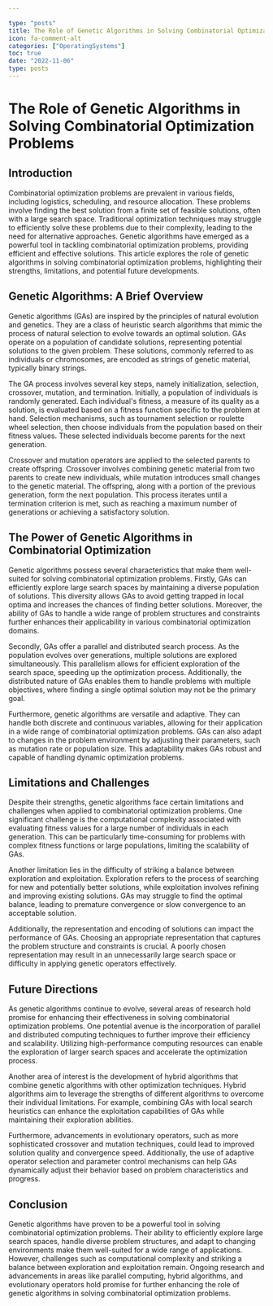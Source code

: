 ```yaml
---

type: "posts"
title: The Role of Genetic Algorithms in Solving Combinatorial Optimization Problems
icon: fa-comment-alt
categories: ["OperatingSystems"]
toc: true
date: "2022-11-06"
type: posts
---
```





# The Role of Genetic Algorithms in Solving Combinatorial Optimization Problems

## Introduction

Combinatorial optimization problems are prevalent in various fields, including logistics, scheduling, and resource allocation. These problems involve finding the best solution from a finite set of feasible solutions, often with a large search space. Traditional optimization techniques may struggle to efficiently solve these problems due to their complexity, leading to the need for alternative approaches. Genetic algorithms have emerged as a powerful tool in tackling combinatorial optimization problems, providing efficient and effective solutions. This article explores the role of genetic algorithms in solving combinatorial optimization problems, highlighting their strengths, limitations, and potential future developments.

## Genetic Algorithms: A Brief Overview

Genetic algorithms (GAs) are inspired by the principles of natural evolution and genetics. They are a class of heuristic search algorithms that mimic the process of natural selection to evolve towards an optimal solution. GAs operate on a population of candidate solutions, representing potential solutions to the given problem. These solutions, commonly referred to as individuals or chromosomes, are encoded as strings of genetic material, typically binary strings.

The GA process involves several key steps, namely initialization, selection, crossover, mutation, and termination. Initially, a population of individuals is randomly generated. Each individual's fitness, a measure of its quality as a solution, is evaluated based on a fitness function specific to the problem at hand. Selection mechanisms, such as tournament selection or roulette wheel selection, then choose individuals from the population based on their fitness values. These selected individuals become parents for the next generation.

Crossover and mutation operators are applied to the selected parents to create offspring. Crossover involves combining genetic material from two parents to create new individuals, while mutation introduces small changes to the genetic material. The offspring, along with a portion of the previous generation, form the next population. This process iterates until a termination criterion is met, such as reaching a maximum number of generations or achieving a satisfactory solution.

## The Power of Genetic Algorithms in Combinatorial Optimization

Genetic algorithms possess several characteristics that make them well-suited for solving combinatorial optimization problems. Firstly, GAs can efficiently explore large search spaces by maintaining a diverse population of solutions. This diversity allows GAs to avoid getting trapped in local optima and increases the chances of finding better solutions. Moreover, the ability of GAs to handle a wide range of problem structures and constraints further enhances their applicability in various combinatorial optimization domains.

Secondly, GAs offer a parallel and distributed search process. As the population evolves over generations, multiple solutions are explored simultaneously. This parallelism allows for efficient exploration of the search space, speeding up the optimization process. Additionally, the distributed nature of GAs enables them to handle problems with multiple objectives, where finding a single optimal solution may not be the primary goal.

Furthermore, genetic algorithms are versatile and adaptive. They can handle both discrete and continuous variables, allowing for their application in a wide range of combinatorial optimization problems. GAs can also adapt to changes in the problem environment by adjusting their parameters, such as mutation rate or population size. This adaptability makes GAs robust and capable of handling dynamic optimization problems.

## Limitations and Challenges

Despite their strengths, genetic algorithms face certain limitations and challenges when applied to combinatorial optimization problems. One significant challenge is the computational complexity associated with evaluating fitness values for a large number of individuals in each generation. This can be particularly time-consuming for problems with complex fitness functions or large populations, limiting the scalability of GAs.

Another limitation lies in the difficulty of striking a balance between exploration and exploitation. Exploration refers to the process of searching for new and potentially better solutions, while exploitation involves refining and improving existing solutions. GAs may struggle to find the optimal balance, leading to premature convergence or slow convergence to an acceptable solution.

Additionally, the representation and encoding of solutions can impact the performance of GAs. Choosing an appropriate representation that captures the problem structure and constraints is crucial. A poorly chosen representation may result in an unnecessarily large search space or difficulty in applying genetic operators effectively.

## Future Directions

As genetic algorithms continue to evolve, several areas of research hold promise for enhancing their effectiveness in solving combinatorial optimization problems. One potential avenue is the incorporation of parallel and distributed computing techniques to further improve their efficiency and scalability. Utilizing high-performance computing resources can enable the exploration of larger search spaces and accelerate the optimization process.

Another area of interest is the development of hybrid algorithms that combine genetic algorithms with other optimization techniques. Hybrid algorithms aim to leverage the strengths of different algorithms to overcome their individual limitations. For example, combining GAs with local search heuristics can enhance the exploitation capabilities of GAs while maintaining their exploration abilities.

Furthermore, advancements in evolutionary operators, such as more sophisticated crossover and mutation techniques, could lead to improved solution quality and convergence speed. Additionally, the use of adaptive operator selection and parameter control mechanisms can help GAs dynamically adjust their behavior based on problem characteristics and progress.

## Conclusion

Genetic algorithms have proven to be a powerful tool in solving combinatorial optimization problems. Their ability to efficiently explore large search spaces, handle diverse problem structures, and adapt to changing environments make them well-suited for a wide range of applications. However, challenges such as computational complexity and striking a balance between exploration and exploitation remain. Ongoing research and advancements in areas like parallel computing, hybrid algorithms, and evolutionary operators hold promise for further enhancing the role of genetic algorithms in solving combinatorial optimization problems.